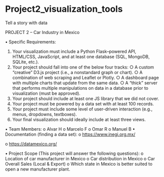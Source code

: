 # Project2_visualization_tools
Tell a story with data

PROJECT 2 – Car Industry in Mexico
 
•	Specific Requirements:
1. Your visualization must include a Python Flask–powered API, HTML/CSS, JavaScript, and at
least one database (SQL, MongoDB, SQLite, etc.).
2. Your project should fall into one of the below four tracks:
○ A custom “creative” D3.js project (i.e., a nonstandard graph or chart).
○ A combination of web scraping and Leaflet or Plotly.
○ A dashboard page with multiple charts that update from the same data.
○ A “thick” server that performs multiple manipulations on data in a database prior to
visualization (must be approved).
3. Your project should include at least one JS library that we did not cover.
4. Your project must be powered by a data set with at least 100 records.
5. Your project must include some level of user-driven interaction (e.g., menus, dropdowns,
textboxes).
6. Your final visualization should ideally include at least three views. 

•	Team Members: 
o	Alvar H
o	Marcelo F
o	Omar R
o	Manuel B
•       Documentation (finding a data set):
o	https://www.inegi.org.mx/

o	https://datamexico.org/

•       Project Scope (This project will answer the following questions):
o	Location of car manufacturer in Mexico
o	Car distribution in Mexico
o	Car Overall Sales (Local & Export)
o	Which state in Mexico is better suited to open a new manufacturer plant.
